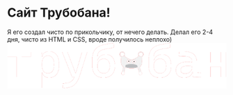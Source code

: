 <!DOCTYPE html>
<html lang="en">
<head>
    <meta charset="UTF-8">
    <meta name="viewport" content="width=device-width, initial-scale=1.0">
    <h1>Сайт Трубобана!</h1>
</head>
<body>
    <a>Я его создал чисто по прикольчику, от нечего делать. Делал его 2-4 дня, чисто из HTML и CSS, вроде получилось неплохо)</a>
        <img src="images/logo.png">
    
</body>
</html>
